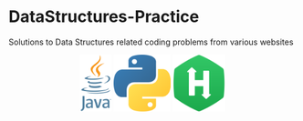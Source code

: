 # DataStructures-Practice
Solutions to Data Structures related coding problems from various websites
<br>
<p align="center">
  <img src="JavaLogo.png" height="100">
  <img src="PythonLogo.png" height="100">
  <img src="HackerRankLogo.png" height="100">
</p>
